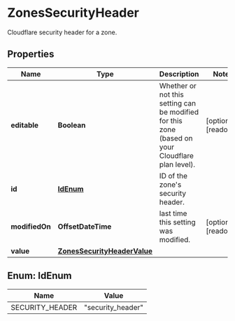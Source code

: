 

# ZonesSecurityHeader

Cloudflare security header for a zone.

## Properties

| Name | Type | Description | Notes |
|------------ | ------------- | ------------- | -------------|
|**editable** | **Boolean** | Whether or not this setting can be modified for this zone (based on your Cloudflare plan level). |  [optional] [readonly] |
|**id** | [**IdEnum**](#IdEnum) | ID of the zone&#39;s security header. |  |
|**modifiedOn** | **OffsetDateTime** | last time this setting was modified. |  [optional] [readonly] |
|**value** | [**ZonesSecurityHeaderValue**](ZonesSecurityHeaderValue.md) |  |  |



## Enum: IdEnum

| Name | Value |
|---- | -----|
| SECURITY_HEADER | &quot;security_header&quot; |




